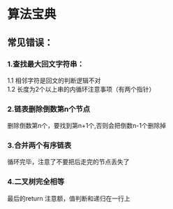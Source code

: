 # 算法宝典

## 常见错误：

### 1.查找最大回文字符串：
1.1 相邻字符是回文的判断逻辑不对<br>
1.2 长度为2个以上串的内循环注意事项（有两个指针）

### 2.链表删除倒数第n个节点
删除倒数第n个，要找到第n+1个,否则会把倒数n-1个删除掉

### 3.合并两个有序链表
循环完毕，注意了不要把后走完的节点丢失了

### 4.二叉树完全相等
最后的return 注意额，值判断和递归在一行上
